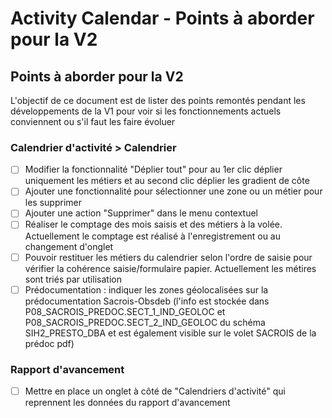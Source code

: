 # Activity Calendar - Points à aborder pour la V2

## Points à aborder pour la V2

L'objectif de ce document est de lister des points remontés pendant les développements de la V1 pour voir si les fonctionnements actuels conviennent ou s'il faut les faire évoluer

### Calendrier d'activité > Calendrier

- [ ] Modifier la fonctionnalité "Déplier tout" pour au 1er clic déplier uniquement les métiers et au second clic déplier les gradient de côte
- [ ] Ajouter une fonctionnalité pour sélectionner une zone ou un métier pour les supprimer
- [ ] Ajouter une action "Supprimer" dans le menu contextuel
- [ ] Réaliser le comptage des mois saisis et des métiers à la volée. Actuellement le comptage est réalisé à l'enregistrement ou au changement d'onglet
- [ ] Pouvoir restituer les métiers du calendrier selon l'ordre de saisie pour vérifier la cohérence saisie/formulaire papier. Actuellement les métires sont triés par utilisation
- [ ] Prédocumentation : indiquer les zones géolocalisées sur la prédocumentation Sacrois-Obsdeb (l'info est stockée dans P08_SACROIS_PREDOC.SECT_1_IND_GEOLOC et P08_SACROIS_PREDOC.SECT_2_IND_GEOLOC du schéma SIH2_PRESTO_DBA et est également visible sur le volet SACROIS de la prédoc pdf)

### Rapport d'avancement

- [ ] Mettre en place un onglet à côté de "Calendriers d'activité" qui reprennent les données du rapport d'avancement